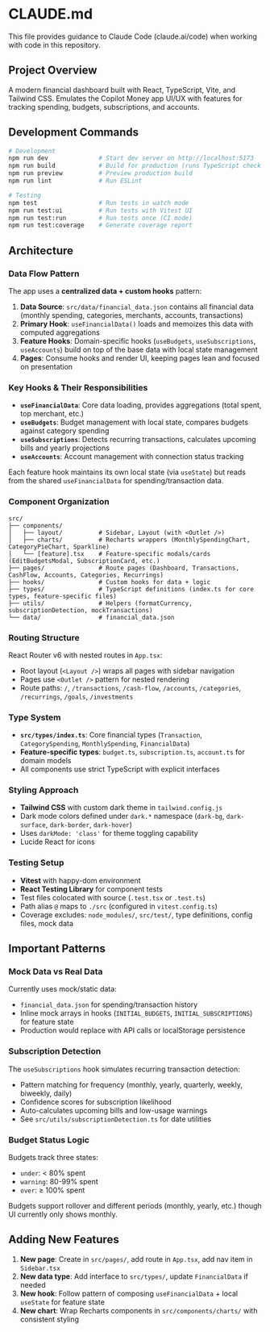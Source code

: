 # CLAUDE.md

This file provides guidance to Claude Code (claude.ai/code) when working with code in this repository.

## Project Overview

A modern financial dashboard built with React, TypeScript, Vite, and Tailwind CSS. Emulates the Copilot Money app UI/UX with features for tracking spending, budgets, subscriptions, and accounts.

## Development Commands

```bash
# Development
npm run dev              # Start dev server on http://localhost:5173
npm run build            # Build for production (runs TypeScript check + Vite build)
npm run preview          # Preview production build
npm run lint             # Run ESLint

# Testing
npm test                 # Run tests in watch mode
npm run test:ui          # Run tests with Vitest UI
npm run test:run         # Run tests once (CI mode)
npm run test:coverage    # Generate coverage report
```

## Architecture

### Data Flow Pattern

The app uses a **centralized data + custom hooks** pattern:

1. **Data Source**: `src/data/financial_data.json` contains all financial data (monthly spending, categories, merchants, accounts, transactions)
2. **Primary Hook**: `useFinancialData()` loads and memoizes this data with computed aggregations
3. **Feature Hooks**: Domain-specific hooks (`useBudgets`, `useSubscriptions`, `useAccounts`) build on top of the base data with local state management
4. **Pages**: Consume hooks and render UI, keeping pages lean and focused on presentation

### Key Hooks & Their Responsibilities

- **`useFinancialData`**: Core data loading, provides aggregations (total spent, top merchant, etc.)
- **`useBudgets`**: Budget management with local state, compares budgets against category spending
- **`useSubscriptions`**: Detects recurring transactions, calculates upcoming bills and yearly projections
- **`useAccounts`**: Account management with connection status tracking

Each feature hook maintains its own local state (via `useState`) but reads from the shared `useFinancialData` for spending/transaction data.

### Component Organization

```
src/
├── components/
│   ├── layout/          # Sidebar, Layout (with <Outlet />)
│   ├── charts/          # Recharts wrappers (MonthlySpendingChart, CategoryPieChart, Sparkline)
│   └── [feature].tsx    # Feature-specific modals/cards (EditBudgetsModal, SubscriptionCard, etc.)
├── pages/               # Route pages (Dashboard, Transactions, CashFlow, Accounts, Categories, Recurrings)
├── hooks/               # Custom hooks for data + logic
├── types/               # TypeScript definitions (index.ts for core types, feature-specific files)
├── utils/               # Helpers (formatCurrency, subscriptionDetection, mockTransactions)
└── data/                # financial_data.json
```

### Routing Structure

React Router v6 with nested routes in `App.tsx`:
- Root layout (`<Layout />`) wraps all pages with sidebar navigation
- Pages use `<Outlet />` pattern for nested rendering
- Route paths: `/`, `/transactions`, `/cash-flow`, `/accounts`, `/categories`, `/recurrings`, `/goals`, `/investments`

### Type System

- **`src/types/index.ts`**: Core financial types (`Transaction`, `CategorySpending`, `MonthlySpending`, `FinancialData`)
- **Feature-specific types**: `budget.ts`, `subscription.ts`, `account.ts` for domain models
- All components use strict TypeScript with explicit interfaces

### Styling Approach

- **Tailwind CSS** with custom dark theme in `tailwind.config.js`
- Dark mode colors defined under `dark.*` namespace (`dark-bg`, `dark-surface`, `dark-border`, `dark-hover`)
- Uses `darkMode: 'class'` for theme toggling capability
- Lucide React for icons

### Testing Setup

- **Vitest** with happy-dom environment
- **React Testing Library** for component tests
- Test files colocated with source (`.test.tsx` or `.test.ts`)
- Path alias `@` maps to `./src` (configured in `vitest.config.ts`)
- Coverage excludes: `node_modules/`, `src/test/`, type definitions, config files, mock data

## Important Patterns

### Mock Data vs Real Data

Currently uses mock/static data:
- `financial_data.json` for spending/transaction history
- Inline mock arrays in hooks (`INITIAL_BUDGETS`, `INITIAL_SUBSCRIPTIONS`) for feature state
- Production would replace with API calls or localStorage persistence

### Subscription Detection

The `useSubscriptions` hook simulates recurring transaction detection:
- Pattern matching for frequency (monthly, yearly, quarterly, weekly, biweekly, daily)
- Confidence scores for subscription likelihood
- Auto-calculates upcoming bills and low-usage warnings
- See `src/utils/subscriptionDetection.ts` for date utilities

### Budget Status Logic

Budgets track three states:
- `under`: < 80% spent
- `warning`: 80-99% spent
- `over`: ≥ 100% spent

Budgets support rollover and different periods (monthly, yearly, etc.) though UI currently only shows monthly.

## Adding New Features

1. **New page**: Create in `src/pages/`, add route in `App.tsx`, add nav item in `Sidebar.tsx`
2. **New data type**: Add interface to `src/types/`, update `FinancialData` if needed
3. **New hook**: Follow pattern of composing `useFinancialData` + local `useState` for feature state
4. **New chart**: Wrap Recharts components in `src/components/charts/` with consistent styling
